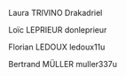 Laura TRIVINO Drakadriel

Loïc LEPRIEUR donleprieur

Florian LEDOUX ledoux11u

Bertrand MÜLLER muller337u